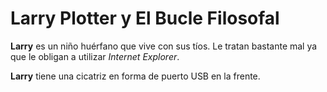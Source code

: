 # Larry Plotter y El Bucle Filosofal

**Larry** es un niño huérfano que vive con sus tíos. Le tratan bastante mal ya que le obligan a utilizar *Internet Explorer*.

**Larry** tiene una cicatriz en forma de puerto USB en la frente.
